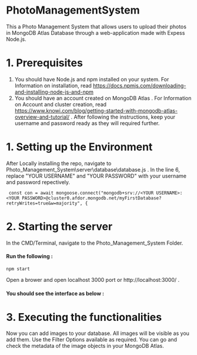 # PhotoManagementSystem
This a Photo Management System that allows users to upload their photos in MongoDB Atlas Database through a web-application made with Expess Node.js.

# 1. Prerequisites
1. You should have Node.js and npm installed on your system. For Information on installation, read https://docs.npmjs.com/downloading-and-installing-node-js-and-npm
2. You should have an account created on MongoDB Atlas . For Information on Account and cluster creation, read https://www.knowi.com/blog/getting-started-with-mongodb-atlas-overview-and-tutorial/
. After following the instructions, keep your username and password ready as they will required further.

# 1. Setting up the Environment
After Locally installing the repo, navigate to Photo_Management_System\server\database\database.js . In the line 6, replace "YOUR USERNAME"  and "YOUR PASSWORD" with your username and password repectively.
```
 const con = await mongoose.connect("mongodb+srv://<YOUR USERNAME>:<YOUR PASSWORD>@cluster0.afdor.mongodb.net/myFirstDatabase?retryWrites=true&w=majority", {
```

# 2. Starting the server
In the CMD/Terminal, navigate to the Photo_Management_System Folder.

#### Run the following :
```
npm start
```
Open a brower and open localhost 3000 port or http://localhost:3000/ .
#### You should see the interface as below :


# 3. Executing the functionalities
Now you can add images to your database. All images will be visible as you add them. Use the Filter Options available as required.
You can go and check the metadata of the image objects in your MongoDB Atlas.
